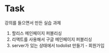 # Task

강의를 들으면서 만든 실습 과제

1. 할리스 메인페이지 퍼블리싱 
2. 리액트를 사용해서 구글 메인페이지 퍼블리싱
3. server가 있는 상태에서 todolist 만들기 - 회원가입
